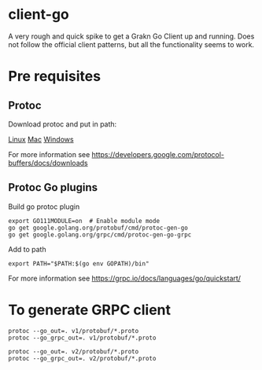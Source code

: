 # client-go
A very rough and quick spike to get a Grakn Go Client up and running. Does not follow the official client patterns, but all the functionality seems to work.

# Pre requisites

## Protoc
Download protoc and put in path: 

[Linux](https://github.com/protocolbuffers/protobuf/releases/download/v3.14.0/protoc-3.14.0-linux-x86_64.zip)
[Mac](protoc-3.14.0-osx-x86_64.zip)
[Windows](https://github.com/protocolbuffers/protobuf/releases/download/v3.14.0/protoc-3.14.0-win64.zip)

For more information see https://developers.google.com/protocol-buffers/docs/downloads

## Protoc Go plugins
Build go protoc plugin
```
export GO111MODULE=on  # Enable module mode
go get google.golang.org/protobuf/cmd/protoc-gen-go 
go get google.golang.org/grpc/cmd/protoc-gen-go-grpc

```

Add to path
```
export PATH="$PATH:$(go env GOPATH)/bin"
```

For more information see https://grpc.io/docs/languages/go/quickstart/

# To generate GRPC client

```
protoc --go_out=. v1/protobuf/*.proto
protoc --go_grpc_out=. v1/protobuf/*.proto

protoc --go_out=. v2/protobuf/*.proto
protoc --go_grpc_out=. v2/protobuf/*.proto
```
